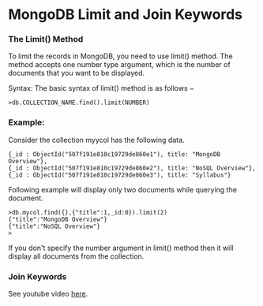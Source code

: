 # MongoDB Limit and Join Keywords

### The Limit() Method
To limit the records in MongoDB, you need to use limit() method. The method accepts one number type argument, which is the number of documents that you want to be displayed.

Syntax: 
The basic syntax of limit() method is as follows −
```
>db.COLLECTION_NAME.find().limit(NUMBER)
```
### Example:
Consider the collection myycol has the following data.
```
{_id : ObjectId("507f191e810c19729de860e1"), title: "MongoDB Overview"},
{_id : ObjectId("507f191e810c19729de860e2"), title: "NoSQL Overview"},
{_id : ObjectId("507f191e810c19729de860e3"), title: "Syllabus"}
```
Following example will display only two documents while querying the document.
```
>db.mycol.find({},{"title":1,_id:0}).limit(2)
{"title":"MongoDB Overview"}
{"title":"NoSQL Overview"}
>
```
If you don't specify the number argument in limit() method then it will display all documents from the collection.

### Join Keywords
See youtube video [here](https://www.youtube.com/watch?v=6be6aEOHk3w).

